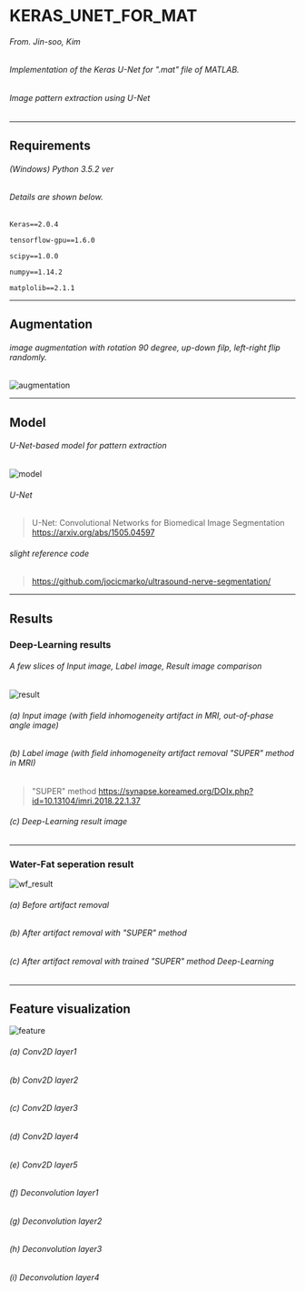 # KERAS_UNET_FOR_MAT

###### From. Jin-soo, Kim

###### Implementation of the Keras U-Net for ".mat" file of MATLAB.

###### Image pattern extraction using U-Net 

- - -
## Requirements

###### (Windows) Python 3.5.2 ver

###### Details are shown below.

~~~
Keras==2.0.4

tensorflow-gpu==1.6.0

scipy==1.0.0

numpy==1.14.2

matplolib==2.1.1

~~~

- - -
## Augmentation

###### image augmentation with rotation 90 degree, up-down filp, left-right flip randomly.

![augmentation]( ./images/augmentation.png)

- - -
## Model

###### U-Net-based model for pattern extraction

![model]( ./images/model.png)

###### U-Net
> U-Net: Convolutional Networks for Biomedical Image Segmentation   <U-net/> <https://arxiv.org/abs/1505.04597>
###### slight reference code
> https://github.com/jocicmarko/ultrasound-nerve-segmentation/

- - -
## Results
### Deep-Learning results
###### A few slices of Input image, Label image, Result image comparison

![result]( ./images/result.png)

###### (a) Input image (with field inhomogeneity artifact in MRI, out-of-phase angle image)
###### (b) Label image (with field inhomogeneity artifact removal "SUPER" method in MRI) 
> "SUPER" method <SUPER-method/> https://synapse.koreamed.org/DOIx.php?id=10.13104/imri.2018.22.1.37
###### (c) Deep-Learning result image

- - -
### Water-Fat seperation result

![wf_result](./images/wf_result.png)

###### (a) Before artifact removal
###### (b) After artifact removal with "SUPER" method
###### (c) After artifact removal with trained "SUPER" method Deep-Learning

- - -
## Feature visualization

![feature](./images/feature.png)

###### (a) Conv2D layer1
###### (b) Conv2D layer2
###### (c) Conv2D layer3
###### (d) Conv2D layer4
###### (e) Conv2D layer5
###### (f) Deconvolution layer1
###### (g) Deconvolution layer2
###### (h) Deconvolution layer3
###### (i) Deconvolution layer4
